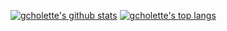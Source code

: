 [![gcholette's github stats](https://github-readme-stats.vercel.app/api?username=gcholette&include_all_commits=true&show_icons=true&theme=material-palenight&hide_title=true&hide_border=false)](https://github.com/anuraghazra/github-readme-stats)
[![gcholette's top langs](https://github-readme-stats.vercel.app/api/top-langs/?username=gcholette&layout=compact&&theme=material-palenight&hide_title=true&hide=java&langs_count=8)](https://github.com/anuraghazra/github-readme-stats)
